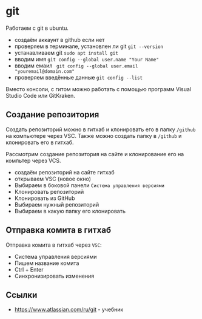 # git
Работаем с git в ubuntu.

- создаём аккаунт в github если нет
- проверяем в терминале, установлен ли git `git --version`
- устанавливаем git `sudo apt install git`
- вводим имя `git config --global user.name "Your Name"`
- вводим емаил ` git config --global user.email "youremail@domain.com"`
- проверяем введённые данные `git config --list`

Вместо консоли, с гитом можно работать с помощью программ Visual Studio Code или GitKraken.

## Создание репозитория
Создать репозиторий можно в гитхаб и клонировать его в папку `/github` на компьютере через VSC. Также можно создать папку в `/github` и клонировать его в гитхаб.

Рассмотрим создание репозитория на сайте и клонирование его на компьтер через VCS.
- создаём репозиторий на сайте гитхаб
- открываем VSC (новое окно)
- Выбираем в боковой панели `Система управления версиями`
- Клонировать репозиторий
- Клонировать из GitHub
- Выбираем нужный репозиторий
- Выбираем в какую папку его клонировать

## Отправка комита в гитхаб
Отправка комита в гитхаб через `VSC`:
- Система управления версиями
- Пишем название комита
- Ctrl + Enter
- Синхронизировать изменения

## Ссылки
- https://www.atlassian.com/ru/git - учебник
